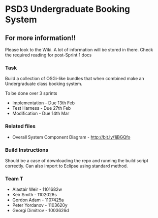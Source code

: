 PSD3 Undergraduate Booking System
=========

## For more information!!
Please look to the Wiki. A lot of information will be stored in there. Check the required reading for post-Sprint 1 docs

### Task
Build a collection of OSGi-like bundles that when combined make an Undergraduate class booking system.

To be done over 3 sprints
* Implementation - Due 13th Feb
* Test Harness - Due 27th Feb
* Modification - Due 14th Mar

### Related files
* Overall System Component Diagram - http://bit.ly/1jBGQfo

### Build Instructions
Should be a case of downloading the repo and running the build script correctly. Can also import to Eclipse using standard method.

### Team T
* Alastair Weir - 1101682w
* Keir Smith - 1102028s
* Gordon Adam - 1107425a
* Peter Yordanov - 1103620y
* Georgi Dimitrov - 1003626d

